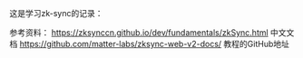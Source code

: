 这是学习zk-sync的记录：

参考资料：
https://zksynccn.github.io/dev/fundamentals/zkSync.html 中文文档
https://github.com/matter-labs/zksync-web-v2-docs/ 教程的GitHub地址

